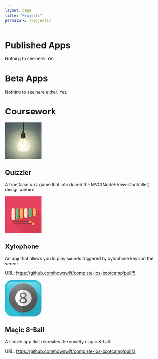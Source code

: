 ```yaml
---
layout: page
title: "Projects"
permalink: /projects/
---
```


# Published Apps

Nothing to see here. Yet.

# Beta Apps

Nothing to see here either. Yet.

# Coursework

![Quizzler Icon](assets/quizzler_Icon-40@3x.png)

## Quizzler
A true/false quiz game that introduced the MVC(Model-View-Controller) design
pattern.



![Xylophone Icon](assets/xylophone_Icon-40@3x.png)

## Xylophone
An app that allows you to play sounds triggered by xylophone keys on the
screen.

URL: https://github.com/howswift/complete-ios-bootcamp/pull/5



![Magic 8-ball Icon](assets/magic8ball_Icon-40@3x.png)

## Magic 8-Ball
A simple app that recreates the novelty magic 8-ball.

URL: https://github.com/howswift/complete-ios-bootcamp/pull/2
